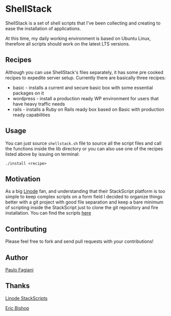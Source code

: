 ShellStack
=====

ShellStack is a set of shell scripts that I've been collecting and creating to ease the installation of applications.

At this time, my daily working environment is based on Ubuntu Linux, therefore all scripts should work on the latest LTS versions.

Recipes
-----

Although you can use ShellStack's files separately, it has some pre cooked recipes to expedite server setup. Currently there are basically three recipes:

* basic - installs a current and secure basic box with some essential packages on it
* wordpress - install a production ready WP environment for users that have heavy traffic needs
* rails - installs a Ruby on Rails ready box based on Basic with production ready capabilities

Usage
-----

You can just source `shellstack.sh` file to source all the script files and call the functions inside the lib directory or you can also use one of the recipes listed above by issuing on terminal:

`./install <recipe>`

Motivation
-----

As a big [Linode](http://linode.com) fan, and understanding that their StackScript platform is too simple to keep complex scripts on a form field I decided to organize things better with a git project with good file separation and keep a bare minimum of scripting inside the StackScript just to clone the git repository and fire installation. You can find the scripts [here](http://www.linode.com/stackscripts/browse/?ss_keyword=fagiani)

Contributing
-----

Please feel free to fork and send pull requests with your contributions!

Author
-----

[Paulo Fagiani](https://github.com/fagiani)

Thanks
-----

[Linode StackScripts](http://linode.com/stackscripts)

[Eric Bishop](http://github.com/ericpaulbishop)
